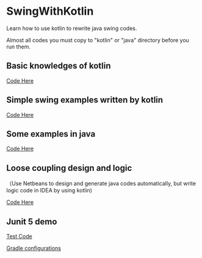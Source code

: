 # SwingWithKotlin
Learn how to use kotlin to rewrite java swing codes.

Almost all codes you must copy to "kotlin" or "java" directory before you run them. 

## Basic knowledges of kotlin

[Code Here ](https://github.com/Hochikong/fxlearn/tree/master/src/main/kt%20review)

## Simple swing examples written by kotlin

[Code Here](https://github.com/Hochikong/fxlearn/tree/master/src/main/KtSwingDemo)

## Some examples in java

[Code Here](https://github.com/Hochikong/fxlearn/tree/master/src/main/java)

## Loose coupling design and logic

（Use Netbeans to design and generate java codes automatically, but write logic code in IDEA by using kotlin)

[Code Here](https://github.com/Hochikong/fxlearn/tree/master/src/main/LanguageIntergration) 

## Junit 5 demo

[Test Code](https://github.com/Hochikong/fxlearn/tree/master/src/test/kotlin)

[Gradle configurations](https://github.com/Hochikong/fxlearn/blob/master/build.gradle)